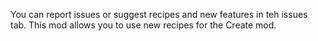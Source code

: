 You can report issues or suggest recipes and new features in teh issues tab. 
This mod allows you to use new recipes for the Create mod.
